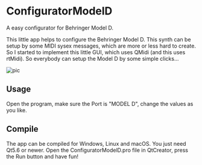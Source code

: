 # ConfiguratorModelD
A easy configurator for Behringer Model D.

This little app helps to configure the Behringer Model D. This synth can be setup by some MIDI sysex messages, which are more or less hard to create. So I started to implement this little GUI, which uses QMidi (and this uses rtMidi). So everybody can setup the Model D by some simple clicks...

![pic](https://image.ibb.co/iWQEym/Bildschirmfoto.png)

## Usage
Open the program, make sure the Port is "MODEL D", change the values as you like.

## Compile
The app can be compiled for Windows, Linux and macOS. You just need Qt5.6 or newer. Open the ConfiguratorModelD.pro file in QtCreator, press the Run button and have fun!
